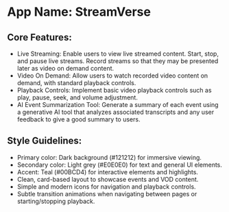 # **App Name**: StreamVerse

## Core Features:

- Live Streaming: Enable users to view live streamed content. Start, stop, and pause live streams. Record streams so that they may be presented later as video on demand content.
- Video On Demand: Allow users to watch recorded video content on demand, with standard playback controls.
- Playback Controls: Implement basic video playback controls such as play, pause, seek, and volume adjustment.
- AI Event Summarization Tool: Generate a summary of each event using a generative AI tool that analyzes associated transcripts and any user feedback to give a good summary to users.

## Style Guidelines:

- Primary color: Dark background (#121212) for immersive viewing.
- Secondary color: Light grey (#E0E0E0) for text and general UI elements.
- Accent: Teal (#00BCD4) for interactive elements and highlights.
- Clean, card-based layout to showcase events and VOD content.
- Simple and modern icons for navigation and playback controls.
- Subtle transition animations when navigating between pages or starting/stopping playback.